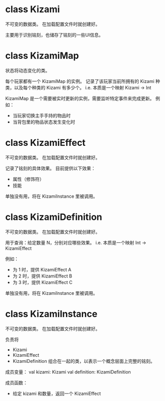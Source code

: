 # class Kizami

不可变的数据类。
在加载配置文件时就创建好。

主要用于识别铭刻，也储存了铭刻的一些UI信息。

# class KizamiMap

状态将动态变化的类。

每个玩家都有一个 KizamiMap 的实例。
记录了该玩家当前所拥有的 Kizami 种类，以及每个种类的 Kizami 有多少个。
i.e. 本质是一个映射 Kizami -> Int

KizamiMap 是一个需要被实时更新的实例，需要监听特定事件来完成更新。
例如：
- 当玩家切换主手手持的物品时
- 当背包里的物品状态发生变化时

# class KizamiEffect

不可变的数据类。
在加载配置文件时就创建好。

记录了铭刻的具体效果。
目前提供以下效果：
- 属性（修饰符）
- 技能

单独没有用，将在 KizamiInstance 里被调用。

# class KizamiDefinition

不可变的数据类。
在加载配置文件时就创建好。

用于查询：给定数量 N，分别对应哪些效果。
i.e. 本质是一个映射 Int -> KizamiEffect

例如：
- 为 1 时，提供 KizamiEffect A
- 为 2 时，提供 KizamiEffect B
- 为 3 时，提供 KizamiEffect C

单独没有用，将在 KizamiInstance 里被调用。

# class KizamiInstance

不可变的数据类。
在加载配置文件时就创建好。

负责将
- Kizami
- KizamiEffect
- KizamiDefinition
组合在一起的类，以表示一个概念层面上完整的铭刻。

成员变量：
val kizami: Kizami
val definition: KizamiDefinition

成员函数：
- 给定 kizami 和数量，返回一个 KizamiEffect

